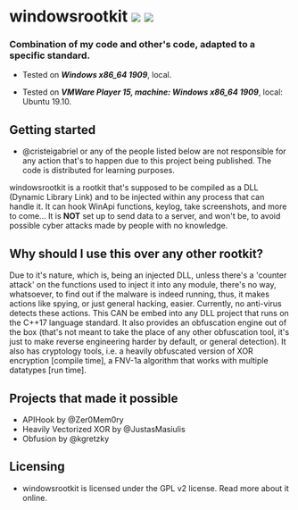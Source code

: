 # windowsrootkit <img src="https://forthebadge.com/images/badges/made-with-c-plus-plus.svg" /> <img src="https://forthebadge.com/images/badges/built-with-love.svg" />
### Combination of my code and other's code, adapted to a specific standard.

- Tested on ***Windows x86_64 1909***, local.

- Tested on ***VMWare Player 15, machine: Windows x86_64 1909***, local: Ubuntu 19.10.


## Getting started
- @cristeigabriel or any of the people listed below are not responsible for any action that's to happen due to this project being published. The code is distributed for learning purposes.


windowsrootkit is a rootkit that's supposed to be compiled as a DLL (Dynamic Library Link) and to be injected within any process that can handle it. It can hook WinApi functions, keylog, take screenshots, and more to come... It is **NOT** set up to send data to a server, and won't be, to avoid possible cyber attacks made by people with no knowledge.


## Why should I use this over any other rootkit?
Due to it's nature, which is, being an injected DLL, unless there's a 'counter attack' on the functions used to inject it into any module, there's no way, whatsoever, to find out if the malware is indeed running, thus, it makes actions like spying, or just general hacking, easier. Currently, no anti-virus detects these actions. This CAN be embed into any DLL project that runs on the C++17 language standard. It also provides an obfuscation engine out of the box (that's not meant to take the place of any other obfuscation tool, it's just to make reverse engineering harder by default, or general detection). It also has cryptology tools, i.e. a heavily obfuscated version of XOR encryption [compile time], a FNV-1a algorithm that works with multiple datatypes [run time].


## Projects that made it possible
- APIHook by @Zer0Mem0ry
- Heavily Vectorized XOR by @JustasMasiulis
- Obfusion by @kgretzky

## Licensing
- windowsrootkit is licensed under the GPL v2 license. Read more about it online.
